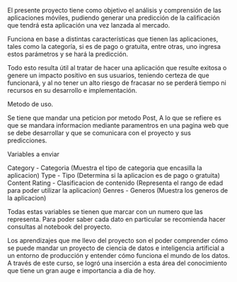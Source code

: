El presente proyecto tiene como objetivo el análisis y comprensión de las aplicaciones móviles, pudiendo generar una predicción de la calificación que tendrá esta aplicación una vez lanzada al mercado.

Funciona en base a distintas características que tienen las aplicaciones, tales como la categoría, si es de pago o gratuita, entre otras, uno ingresa estos parámetros y se hará la predicción.

Todo esto resulta útil al tratar de hacer una aplicación que resulte exitosa o genere un impacto positivo en sus usuarios, teniendo certeza de que funcionará, y al no tener un alto riesgo de fracasar no se perderá tiempo ni recursos en su desarrollo e implementación.

Metodo de uso.

Se tiene que mandar una peticion por metodo Post, A lo que se refiere es que se mandara informacion mediante paramentros en una pagina web que se debe desarrollar y que se comunicara con el proyecto y sus predicciones.

Variables a enviar 

Category - Categoria (Muestra el tipo de categoria que encasilla la aplicacion)
Type - Tipo (Determina si la aplicacion es de pago o gratuita)
Content Rating - Clasificacion de contenido (Representa el rango de edad para poder utilizar la aplicacion)
Genres - Generos (Muestra los generos de la aplicacion)

Todas estas variables se tienen que marcar con un numero que las representa. Para poder saber cada dato en particular se recomienda hacer consultas al notebook del proyecto.

Los aprendizajes que me llevo del proyecto son el poder comprender cómo se puede mandar un proyecto de ciencia de datos e inteligencia artificial a un entorno de producción y entender cómo funciona el mundo de los datos. A través de este curso, se logró una inserción a esta área del conocimiento que tiene un gran auge e importancia a día de hoy.


